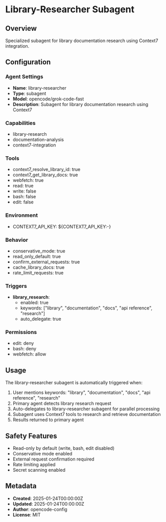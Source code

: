 # Library-Researcher Subagent

## Overview
Specialized subagent for library documentation research using Context7 integration.

## Configuration

### Agent Settings
- **Name**: library-researcher
- **Type**: subagent
- **Model**: opencode/grok-code-fast
- **Description**: Subagent for library documentation research using Context7

### Capabilities
- library-research
- documentation-analysis  
- context7-integration

### Tools
- context7_resolve_library_id: true
- context7_get_library_docs: true
- webfetch: true
- read: true
- write: false
- bash: false
- edit: false

### Environment
- CONTEXT7_API_KEY: ${CONTEXT7_API_KEY:-}

### Behavior
- conservative_mode: true
- read_only_default: true
- confirm_external_requests: true
- cache_library_docs: true
- rate_limit_requests: true

### Triggers
- **library_research**:
  - enabled: true
  - keywords: ["library", "documentation", "docs", "api reference", "research"]
  - auto_delegate: true

### Permissions
- edit: deny
- bash: deny
- webfetch: allow

## Usage

The library-researcher subagent is automatically triggered when:
1. User mentions keywords: "library", "documentation", "docs", "api reference", "research"
2. Primary agent detects library research request
3. Auto-delegates to library-researcher subagent for parallel processing
4. Subagent uses Context7 tools to research and retrieve documentation
5. Results returned to primary agent

## Safety Features

- Read-only by default (write, bash, edit disabled)
- Conservative mode enabled
- External request confirmation required
- Rate limiting applied
- Secret scanning enabled

## Metadata

- **Created**: 2025-01-24T00:00:00Z
- **Updated**: 2025-01-24T00:00:00Z
- **Author**: opencode-config
- **License**: MIT